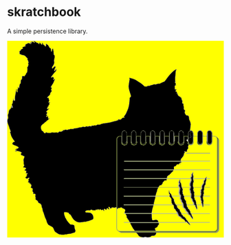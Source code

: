 # skratchbook
A simple persistence library.

<img src="https://github.com/aiman-al-masoud/skratchbook/blob/main/res/skratchbook.png"></img>
